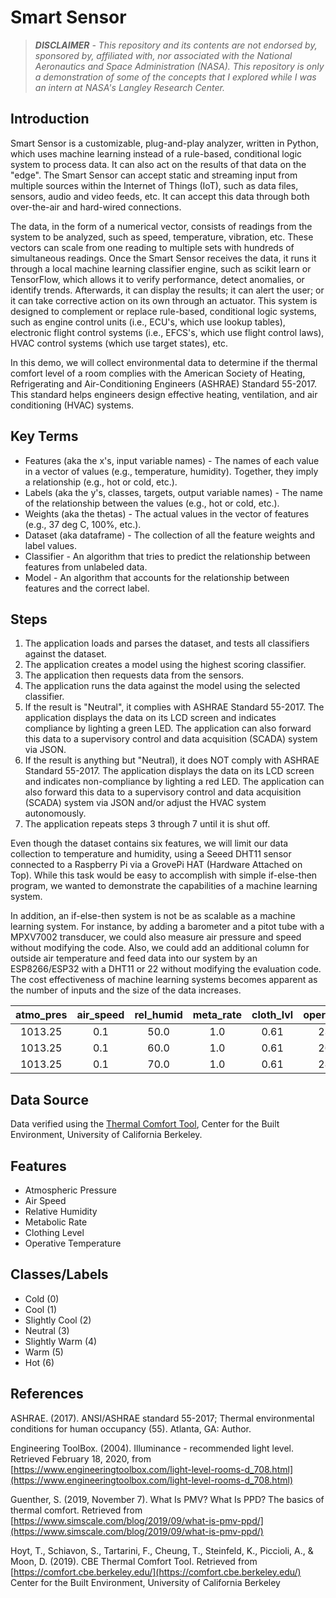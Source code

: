 # Smart Sensor

> ***DISCLAIMER** - This repository and its contents are not endorsed by, sponsored by, affiliated with, nor associated with the National Aeronautics and Space Administration (NASA). This repository is only a demonstration of some of the concepts that I explored while I was an intern at NASA's Langley Research Center.*

## Introduction

Smart Sensor is a customizable, plug-and-play analyzer, written in Python, which uses machine learning instead of a rule-based, conditional logic system to process data. It can also act on the results of that data on the "edge". The Smart Sensor can accept static and streaming input from multiple sources within the Internet of Things (IoT), such as data files, sensors, audio and video feeds, etc. It can accept this data through both over-the-air and hard-wired connections.

The data, in the form of a numerical vector, consists of readings from the system to be analyzed, such as speed, temperature, vibration, etc. These vectors can scale from one reading to multiple sets with hundreds of simultaneous readings. Once the Smart Sensor receives the data, it runs it through a local machine learning classifier engine, such as scikit learn or TensorFlow, which allows it to verify performance, detect anomalies, or identify trends. Afterwards, it can display the results; it can alert the user; or it can take corrective action on its own through an actuator. This system is designed to complement or replace rule-based, conditional logic systems, such as engine control units (i.e., ECU's, which use lookup tables), electronic flight control systems (i.e., EFCS's, which use flight control laws), HVAC control systems (which use target states), etc.

In this demo, we will collect environmental data to determine if the thermal comfort level of a room complies with the American Society of Heating, Refrigerating and Air-Conditioning Engineers (ASHRAE) Standard 55-2017. This standard helps engineers design effective heating, ventilation, and air conditioning (HVAC) systems.

## Key Terms

- Features (aka the x's, input variable names) - The names of each value in a vector of values (e.g., temperature, humidity). Together, they imply a relationship (e.g., hot or cold, etc.).
- Labels (aka the y's, classes, targets, output variable names) - The name of the relationship between the values (e.g., hot or cold, etc.).
- Weights (aka the thetas) - The actual values in the vector of features (e.g., 37 deg C, 100%, etc.).
- Dataset (aka dataframe) - The collection of all the feature weights and label values.
- Classifier - An algorithm that tries to predict the relationship between features from unlabeled data.
- Model - An algorithm that accounts for the relationship between features and the correct label.

## Steps

1. The application loads and parses the dataset, and tests all classifiers against the dataset.
2. The application creates a model using the highest scoring classifier.
3. The application then requests data from the sensors.
4. The application runs the data against the model using the selected classifier.
5. If the result is "Neutral", it complies with ASHRAE Standard 55-2017. The application displays the data on its LCD screen and indicates compliance by lighting a green LED. The application can also forward this data to a supervisory control and data acquisition (SCADA) system via JSON.
6. If the result is anything but "Neutral), it does NOT comply with ASHRAE Standard 55-2017. The application displays the data on its LCD screen and indicates non-compliance by lighting a red LED. The application can also forward this data to a supervisory control and data acquisition (SCADA) system via JSON and/or adjust the HVAC system autonomously.
7. The application repeats steps 3 through 7 until it is shut off.

Even though the dataset contains six features, we will limit our data collection to temperature and humidity, using a Seeed DHT11 sensor connected to a Raspberry Pi via a GrovePi HAT (Hardware Attached on Top). While this task would be easy to accomplish with simple if-else-then program, we wanted to demonstrate the capabilities of a machine learning system.

In addition, an if-else-then system is not be as scalable as a machine learning system. For instance, by adding a barometer and a pitot tube with a MPXV7002 transducer, we could also measure air pressure and speed without modifying the code. Also, we could add an additional column for outside air temperature and feed data into our system by an ESP8266/ESP32 with a DHT11 or 22 without modifying the evaluation code. The cost effectiveness of machine learning systems becomes apparent as the number of inputs and the size of the data increases.

| atmo_pres | air_speed | rel_humid | meta_rate | cloth_lvl | oper_temp | sens_desc |
|:---------:|:---------:|:---------:|:---------:|:---------:|:---------:|:---------:|
|   1013.25 |       0.1 |      50.0 |       1.0 |      0.61 |      23.0 |         2 |
|   1013.25 |       0.1 |      60.0 |       1.0 |      0.61 |      26.0 |         3 |
|   1013.25 |       0.1 |      70.0 |       1.0 |      0.61 |      28.0 |         4 |

## Data Source

Data verified using the [Thermal Comfort Tool](https://comfort.cbe.berkeley.edu/), Center for the Built Environment, University of California Berkeley.

## Features

- Atmospheric Pressure
- Air Speed
- Relative Humidity
- Metabolic Rate
- Clothing Level
- Operative Temperature

## Classes/Labels

- Cold (0)
- Cool (1)
- Slightly Cool (2)
- Neutral (3)
- Slightly Warm (4)
- Warm (5)
- Hot (6)

## References

ASHRAE. (2017). ANSI/ASHRAE standard 55-2017; Thermal environmental conditions for human occupancy (55). Atlanta, GA: Author.

Engineering ToolBox. (2004). Illuminance - recommended light level. Retrieved February 18, 2020, from [https://www.engineeringtoolbox.com/light-level-rooms-d_708.html](https://www.engineeringtoolbox.com/light-level-rooms-d_708.html)

Guenther, S. (2019, November 7). What Is PMV? What Is PPD? The basics of thermal comfort. Retrieved from [https://www.simscale.com/blog/2019/09/what-is-pmv-ppd/](https://www.simscale.com/blog/2019/09/what-is-pmv-ppd/)

Hoyt, T., Schiavon, S., Tartarini, F., Cheung, T., Steinfeld, K., Piccioli, A., & Moon, D. (2019). CBE Thermal Comfort Tool. Retrieved from [https://comfort.cbe.berkeley.edu/](https://comfort.cbe.berkeley.edu/)
Center for the Built Environment, University of California Berkeley
